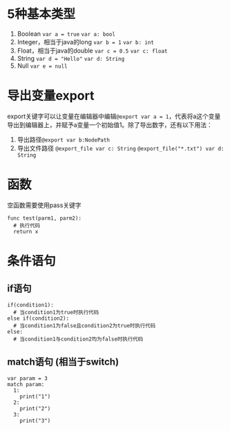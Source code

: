 # 5种基本类型  
1. Boolean  `var a = true` `var a: bool`
2. Integer，相当于java的long  `var b = 1` `var b: int`
3. Float，相当于java的double  `var c = 0.5` `var c: float`
4. String  `var d = "Hello"` `var d: String`
5. Null  `var e = null`

# 导出变量export
export关键字可以让变量在编辑器中编辑`@export var a = 1`，代表将a这个变量导出到编辑器上，并赋予a变量一个初始值1。除了导出数字，还有以下用法：
1. 导出路径`@export var b:NodePath`
2. 导出文件路径 `@export_file var c: String` `@export_file("*.txt") var d: String`

# 函数
空函数需要使用pass关键字
```
func test(parm1, parm2):
  # 执行代码
  return x
```
# 条件语句
## if语句
```GDScript
if(condition1):
  # 当condition1为true时执行代码
else if(condition2):
  # 当condition1为false且condition2为true时执行代码
else:
  # 当condition1与condition2均为false时执行代码
```

## match语句 (相当于switch)
```GDScript
var param = 3
match param:
  1:
    print("1")
  2:
    print("2")
  3:
    print("3")
```
